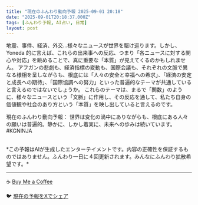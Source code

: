 ```yaml
---
title: "現在のふんわり動向予報 2025-09-01 20:18"
date: "2025-09-01T20:18:37.000Z"
tags: [ふんわり予報, AI占い, 日常]
layout: post
---
```


地震、事件、経済、外交…様々なニュースが世界を駆け巡ります。しかし、Yoneda 的に言えば、これらの出来事への反応、つまり「各ニュースに対する関心や対応」を眺めることで、真に重要な「本質」が見えてくるのかもしれません。  アフガンの悲劇も、経済指標の変動も、国際会議も、それぞれの文脈で異なる様相を呈しながらも、根底には「人々の安全と幸福への希求」、「経済の安定と成長への期待」、「国際協調への努力」といった普遍的なテーマが共通していると言えるのではないでしょうか。  これらのテーマは、まるで「関数」のように、様々なニュースという「文脈」に作用し、その反応を通して、私たち自身の価値観や社会のあり方という「本質」を映し出していると言えるのです。

現在のふんわり動向予報：
世界は変化の渦中にありながらも、根底にある人々の願いは普遍的。静かに、しかし着実に、未来への歩みは続いています。#KGNINJA

<br>
*この予報はAIが生成したエンターテイメントです。内容の正確性を保証するものではありません。ふんわり一日に４回更新されます。みんなにふんわり拡散希望です。*

---
☕️ [Buy Me a Coffee](https://www.buymeacoffee.com/kgninja)

🐦 [現在の予報をXでシェア](https://twitter.com/intent/tweet?text=%E7%8F%BE%E5%9C%A8%E3%81%AE%E3%81%B5%E3%82%93%E3%82%8F%E3%82%8A%E4%BA%88%E5%A0%B1%3A%20%E3%80%8C%E5%9C%B0%E9%9C%87%E3%80%81%E4%BA%8B%E4%BB%B6%E3%80%81%E7%B5%8C%E6%B8%88%E3%80%81%E5%A4%96%E4%BA%A4%E2%80%A6%E6%A7%98%E3%80%85%E3%81%AA%E3%83%8B%E3%83%A5%E3%83%BC%E3%82%B9%E3%81%8C%E4%B8%96%E7%95%8C%E3%82%92%E9%A7%86%E3%81%91%E5%B7%A1%E3%82%8A%E3%81%BE%E3%81%99%E3%80%82%E3%80%8D%23KGNINJA%20%E7%B6%9A%E3%81%8D%E3%81%AF%E3%83%96%E3%83%AD%E3%82%B0%E3%81%A7%EF%BC%81%F0%9F%91%87&url=https%3A%2F%2Fkg-ninja.github.io%2FFunwariyoso%2F)
